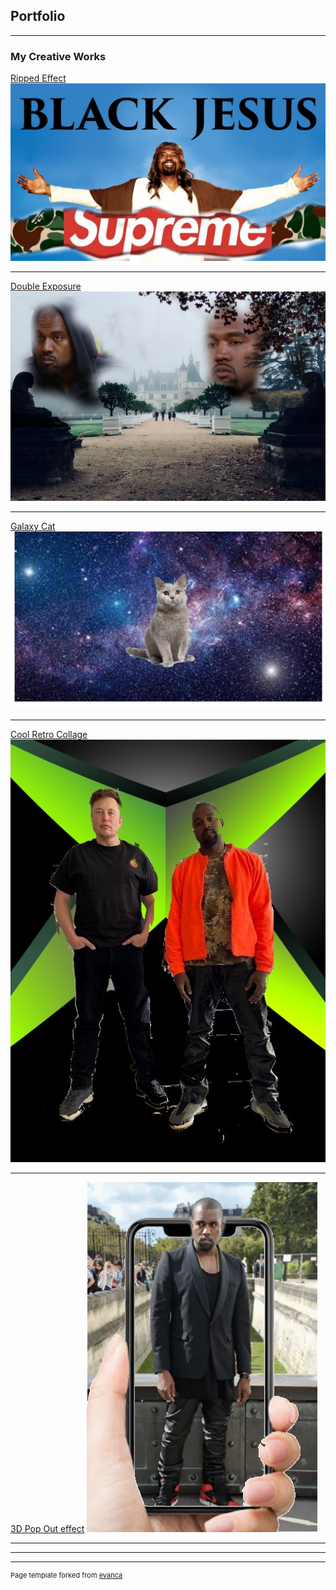 ## Portfolio

---

### My Creative Works 

[Ripped Effect](/sample_page)
<img src="images/blackjesus.png?raw=true"/>

---
[Double Exposure](/pdf/sample_presentation.pdf)
<img src="images/kanyeexposure.png?raw=true"/>

---
[Galaxy Cat](http://example.com/)
<img src="images/galaxycat.png?raw=true"/>

---
[Cool Retro Collage](http://example.com/)
<img src="images/kanyecoolretro.jpg?raw=true"/>

---
[3D Pop Out effect](http://example.com/)
<img src="images/kanyepopout.png?raw=true"/>

---

---




---
<p style="font-size:11px">Page template forked from <a href="https://github.com/evanca/quick-portfolio">evanca</a></p>
<!-- Remove above link if you don't want to attibute -->
